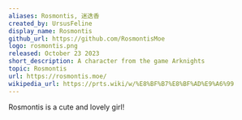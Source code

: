 ```yaml
---
aliases: Rosmontis, 迷迭香
created_by: UrsusFeline
display_name: Rosmontis
github_url: https://github.com/RosmontisMoe
logo: rosmontis.png
released: October 23 2023
short_description: A character from the game Arknights
topic: Rosmontis
url: https://rosmontis.moe/
wikipedia_url: https://prts.wiki/w/%E8%BF%B7%E8%BF%AD%E9%A6%99
---
```

Rosmontis is a cute and lovely girl!
